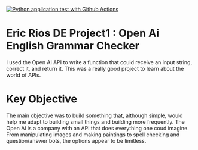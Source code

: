 [![Python application test with Github Actions](https://github.com/nogibjj/Eric-Rios-DE-Project1/actions/workflows/main.yml/badge.svg)](https://github.com/nogibjj/Eric-Rios-DE-Project1/actions/workflows/main.yml)


# Eric Rios DE Project1 : Open Ai English Grammar Checker




I used the Open Ai API to write a function that could receive an input string, correct it, and return it. This was a really good project to learn about the world of APIs. 

# Key Objective

The main objective was to build something that, although simple, would help me adapt to building small things and building more frequently. The Open Ai is a company with an API that does everything one coud imagine. From manipulating images and making paintings to spell checking and question/answer bots, the options appear to be limitless.
